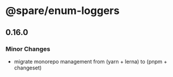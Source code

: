 # @spare/enum-loggers

## 0.16.0

### Minor Changes

- migrate monorepo management from (yarn + lerna) to (pnpm + changeset)
